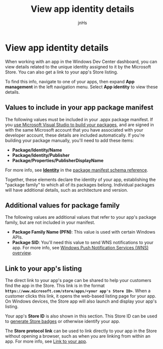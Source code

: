 ﻿---
author: jnHs
Description: View details related to the unique identity assigned to your app by the Microsoft Store, and get a link to your app's Store listing.
title: View app identity details
ms.assetid: 86F05A79-EFBC-4705-9A71-3A056323AC65
ms.author: wdg-dev-content
ms.date: 12/21/2017
ms.topic: article
ms.prod: windows
ms.technology: uwp
keywords: windows 10, uwp
ms.localizationpriority: high
---

# View app identity details


When working with an app in the Windows Dev Center dashboard, you can view details related to the unique identity assigned to it by the Microsoft Store. You can also get a link to your app's Store listing.

To find this info, navigate to one of your apps, then expand **App management** in the left navigation menu. Select **App identity** to view these details.


## Values to include in your app package manifest

The following values must be included in your .appx package manifest. If you [use Microsoft Visual Studio to build your packages](../packaging/packaging-uwp-apps.md), and are signed in with the same Microsoft account that you have associated with your developer account, these details are included automatically. If you're building your package manually, you'll need to add these items:

-   **Package/Identity/Name**
-   **Package/Identity/Publisher**
-   **Package/Properties/PublisherDisplayName**

For more info, see [**Identity**](https://docs.microsoft.com/uwp/schemas/appxpackage/uapmanifestschema/element-identity) in the [package manifest schema reference](https://docs.microsoft.com/uwp/schemas/appxpackage/uapmanifestschema/schema-root).

Together, these elements declare the identity of your app, establishing the "package family" to which all of its packages belong. Individual packages will have additional details, such as architecture and version.


## Additional values for package family

The following values are additional values that refer to your app's package family, but are not included in your manifest.

-   **Package Family Name (PFN)**: This value is used with certain Windows APIs.
-   **Package SID**: You'll need this value to send WNS notifications to your app. For more info, see [Windows Push Notification Services (WNS) overview](../design/shell/tiles-and-notifications/windows-push-notification-services--wns--overview.md).


## Link to your app's listing

The direct link to your app's page can be shared to help your customers find the app in the Store. This link is in the format **`https://www.microsoft.com/store/apps/<your app's Store ID>`**. When a customer clicks this link, it opens the web-based listing page for your app. On Windows devices, the Store app will also launch and display your app's listing.

Your app's **Store ID** is also shown in this section. This Store ID can be used to [generate Store badges](http://go.microsoft.com/fwlink/p/?LinkId=534236) or otherwise identify your app.

The **Store protocol link** can be used to link directly to your app in the Store without opening a browser, such as when you are linking from within an app. For more info, see [Link to your app](link-to-your-app.md).



 

 





